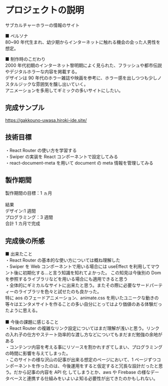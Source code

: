 # プロジェクトの説明

サブカルチャーホラーの情報のサイト<br>

■ ペルソナ<br>
80~90 年代生まれ、幼少期からインターネットに触れる機会の会った人男性を想定。

■ 制作時のこだわり<br>
2000 年代初期のインターネット黎明期によく見られた、フラッシュや都市伝説やデジタルホラーな内容を掲載する。<br>
デザインは 90 年代のホラー雑誌や映画を参考に、ホラー感を出しつつも少しノスタルジックな雰囲気を醸し出いていく。<br>
アニメーションを多用してギミックの多いサイトにしたい。

## 完成サンプル

https://gakkouno-uwasa.hiroki-ide.site/

## 技術目標

・React Router の使い方を学習する<br>
・Swiper の実装を React コンポーネントで設定してみる<br>
・react-document-meta を用いて document の meta 情報を管理してみる<br>

## 製作期間

製作期間の目標：1 ヵ月<br>
<br>
結果<br>
デザイン:1 週間<br>
プログラミング：3 週間<br>
合計 1 カ月で完成

## 完成後の所感

■ 出来たこと<br>
・React Router の基本的な使い方については概ね理解した<br>
・Swiper を Web コンポーネントで用いる場合には useEffect を利用してマウント後に初期化する…と言う知識を知れてよかった。
この知見は今後別の Dom を参照するライブラリなどを用いる場合にも適用できると思う<br>
・全体的にギミカルなサイトに出来たと思う。またその際に必要なサードパーティーのライブラリを色々と試せたのも良かった。<br>
特に aos のフェードアニメーション、animate.css を用いたユニークな動きの等々はエンタメサイトを作ることの多い自分にとってはより価値のある体験だったように思える。<br>
<br>
■ 今後の課題に感じること<br>
・React Router の複雑なリンク設定についてはまだ理解が浅いと思う。リンクの入れ子の仕方やステート効率的な渡し方などについてもまだまだ勉強の余地がある<br>
・コンテンツ内容を考える事にリソースを割かれすぎてしまい、プログラミングの時間に影響を与えてしまった。<br>
・このサイトの様な沢山の記事が出来る想定のページにおいて、1 ページずつコンポーネントを作ったのは、今後運用をすると仮定すると冗長な設計だったと思う。だから記事の内容を API 化
してしまうとか、aws や Firebase の様なデータベースと連携する仕組みをいよいよ知る必要性が出てきたのかもしれない。
